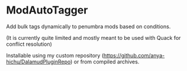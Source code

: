 # ModAutoTagger

Add bulk tags dynamically to penumbra mods based on conditions. 

(It is currently quite limited and mostly meant to be used with Quack for conflict resolution)

Installable using my custom repository (https://github.com/anya-hichu/DalamudPluginRepo) or from compiled archives.